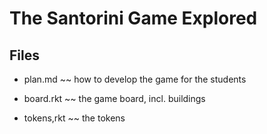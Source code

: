 # The Santorini Game Explored 

## Files 

- plan.md ~~ how to develop the game for the students 

- board.rkt ~~ the game board, incl. buildings 
- tokens,rkt ~~ the tokens 
